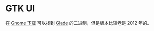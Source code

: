 # GTK UI

在 [Gnome 下载](https://download.gnome.org/) 可以找到 [Glade](https://download.gnome.org/binaries/win32/glade) 的二进制，但是版本比较老是 2012 年的。

